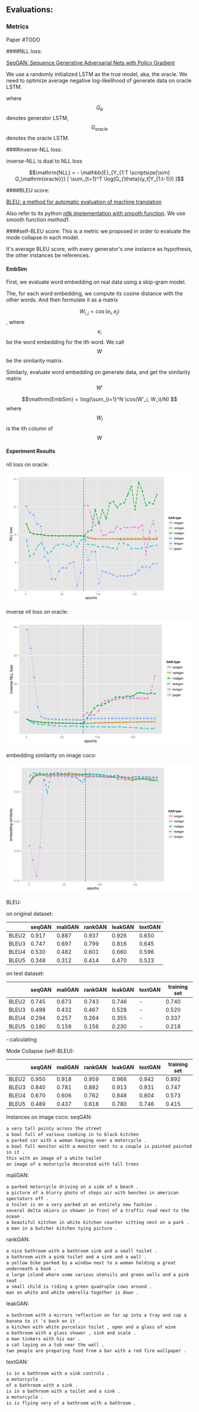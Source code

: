 
## Evaluations:


### Metrics

Paper #TODO



####NLL loss:

[SeqGAN: Sequence Generative Adversarial Nets with Policy Gradient](https://arxiv.org/abs/1609.05473)

We use a randomly initialized LSTM as the true model, aka, the oracle. We need to optimize average negative log-likelihood of generate data on oracle LSTM.

<script type="text/javascript" src="http://cdn.mathjax.org/mathjax/latest/MathJax.js?config=default">$$\mathrm{NLL} = - \mathbb{E}_{Y_{1:T \scriptsize{\sim} G_\theta}} [ \sum_{t=1}^T \log(G_{\mathrm{oracle}}(y_t|Y_{1:t-1})) ]$$

</script>



where $$G_\theta$$ denotes generator LSTM, $$G_\mathrm{oracle}$$ denotes the oracle LSTM. 

####inverse-NLL loss:

inverse-NLL is dual to NLL loss

$$\mathrm{NLL} = - \mathbb{E}_{Y_{1:T \scriptsize{\sim} G_\mathrm{oracle}}} [ \sum_{t=1}^T \log(G_{\theta}(y_t|Y_{1:t-1})) ]$$

####BLEU score:

[BLEU: a method for automatic evaluation of machine translation](https://dl.acm.org/citation.cfm?id=1073135)

Also refer to its python [nltk implementation with smooth function](http://www.nltk.org/_modules/nltk/translate/bleu_score.html). 
We use smooth function _method1_.


####self-BLEU score:
This is a metric we proposed in order to evaluate the mode collapse in each model.

It's average BLEU score, with every generator's one instance as hypothesis, the other instances be references.

#### EmbSim
First, we evaluate word embedding on real data using a skip-gram model.

The, for each word embedding, we compute its cosine distance with the other words. And then formulate it as a matrix

$$W_{i,j} = \cos(e_i, e_j) $$, where $$e_i$$ be the word embedding for the ith word. We call $$W$$ be the similarity matrix. 

Similarly, evaluate word embedding on generate data, and get the similarity matrix $$W'$$

$$\mathrm{EmbSim} = \log(\sum_{i=1}^N \cos(W'_i, W_i)/N) $$ where $$W_i $$ is the ith column of $$W$$

#### Experiment Results
nll loss on oracle:

![](fig/nll.png)

inverse nll loss on oracle:

![](fig/inll.png)

embedding similarity on image coco:

![](fig/embsim.png)

BLEU:

on original dataset:

|            | seqGAN | maliGAN | rankGAN | leakGAN | textGAN  |
|------------|--------|---------|---------|---------|----------|
| BLEU2      | 0.917  | 0.887   | 0.937   | 0.926   | 0.650    
| BLEU3      | 0.747  | 0.697   | 0.799   | 0.816   | 0.645
| BLEU4      | 0.530  | 0.482   | 0.601   | 0.660   | 0.596
| BLEU5      | 0.348  | 0.312   | 0.414   | 0.470   | 0.523

on test dataset:

|       | seqGAN | maliGAN | rankGAN | leakGAN | textGAN      | training set |
|-------|--------|---------|---------|---------|--------------|--------------|
| BLEU2 | 0.745  | 0.673   | 0.743   | 0.746   | -        | 0.740        |
| BLEU3 | 0.498  | 0.432   | 0.467   | 0.528   | -        | 0.520        |
| BLEU4 | 0.294  | 0.257   | 0.264   | 0.355   | -        | 0.337        |
| BLEU5 | 0.180  | 0.159   | 0.156   | 0.230   | -        | 0.218        |
-:calculating

Mode Collapse (self-BLEU):


|            | seqGAN | maliGAN | rankGAN | leakGAN | textGAN       | training set  |
|------------|--------|---------|---------|---------|---------------|---------------|
| BLEU2      | 0.950  | 0.918   | 0.959   | 0.966   | 0.942         |0.892         |
| BLEU3      | 0.840  | 0.781   | 0.882   | 0.913   | 0.931         |0.747         |
| BLEU4      | 0.670  | 0.606   | 0.762   | 0.848   | 0.804         |0.573         |
| BLEU5      | 0.489  | 0.437   | 0.618   | 0.780   | 0.746         |0.415         |

Instances on image coco:
seqGAN:
```text
a very tall pointy across the street 
a bowl full of various cooking in to black kitchen 
a parked car with a woman hanging over a motorcycle . 
a bowl full monitor with a monitor next to a couple is painted painted in it . 
this with an image of a white toilet 
an image of a motorcycle decorated with tall trees 
```

maliGAN:
```text
a parked motorcycle driving on a side of a beach . 
a picture of a blurry photo of shops air with benches in american spectators off . 
a toilet is on a very parked at an entirely new fashion . 
several delta skiers in shower in front of a traffic road next to the ocean . 
a beautiful kitchen in white kitchen counter sitting next on a park . 
a man in a butcher kitchen tying picture . 
```

rankGAN:
```text
a nice bathroom with a bathroom sink and a small toilet . 
a bathroom with a pink toilet and a sink and a wall . 
a yellow bike parked by a window next to a woman holding a great underneath a book . 
a large island where some various utensils and green walls and a pink seat . 
a small child is riding a green quadruple cows around . 
man on white and white umbrella together is down . 
```

leakGAN:
```text
a bathroom with a mirrors reflection on far up into a tray and cup a banana to it 's back on it . 
a kitchen with white porcelain toilet , open and a glass of wine 
a bathroom with a glass shower , sink and scale . 
a man tinkers with his ear . 
a cat laying on a tub near the wall . 
two people are preparing food from a bar with a red fire wallpaper . 
```

textGAN:
```text
is in a bathroom with a sink controls . 
a motorcycle . 
of a bathroom with a sink . 
is in a bathroom with a toilet and a sink . 
a motorcycle . 
is is flying very of a bathroom with a bathroom . 
```